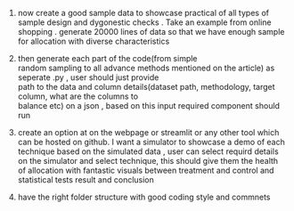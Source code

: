 1.  now create a good sample data to showcase practical of all types of sample design and
  dygonestic checks . Take an example from online shopping . generate 20000 lines of data so that we have enough sample for allocation with diverse characteristics 

  2. then generate each part of the code(from simple   
  random sampling to all advance methods mentioned on the article) as seperate .py , user should just provide  
  path to the data and column details(dataset path, methodology, target column, what are the columns to        
  balance etc) on a json , based on this input required component should run 

  3. create an option at on the webpage or streamlit or any other tool which can be hosted on github. I want a simulator to showcase a demo of each technique based on the simulated data , user can select requird details on the simulator and select technique, this should give them the health of allocation with fantastic visuals between treatment and control and statistical tests result and conclusion 

  4. have the right folder structure with good coding style and commnets 